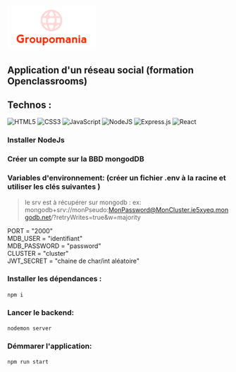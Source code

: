   #  <img style="width: 200px;" src="./src/images/icon-above-font.png" alt="Game Workshop Logo">


## Application d'un réseau social (formation Openclassrooms)

## Technos : 
![HTML5](https://img.shields.io/badge/html5-%23E34F26.svg?style=for-the-badge&logo=html5&logoColor=white)
![CSS3](https://img.shields.io/badge/css3-%231572B6.svg?style=for-the-badge&logo=css3&logoColor=white)
![JavaScript](https://img.shields.io/badge/javascript-%23323330.svg?style=for-the-badge&logo=javascript&logoColor=%23F7DF1E)
![NodeJS](https://img.shields.io/badge/node.js-6DA55F?style=for-the-badge&logo=node.js&logoColor=white)
![Express.js](https://img.shields.io/badge/express.js-%23404d59.svg?style=for-the-badge&logo=express&logoColor=%2361DAFB)
![React](https://img.shields.io/badge/react-%2320232a.svg?style=for-the-badge&logo=react&logoColor=%2361DAFB)

### Installer NodeJs

### Créer un compte sur la BBD mongodDB

### Variables d'environnement: (créer un fichier .env à la racine et utiliser les clés suivantes )
> le srv est à récupérer sur mongodb : ex: mongodb+srv://monPseudo:MonPassword@MonCluster.ie5xyeq.mongodb.net/?retryWrites=true&w=majority

PORT = "2000" <br>
MDB_USER = "identifiant"<br>
MDB_PASSWORD = "password" <br>
CLUSTER = "cluster"<br>
JWT_SECRET = "chaine de char/int aléatoire"<br>

### Installer les dépendances :
`npm i` 

### Lancer le backend: 
`nodemon server`

### Démmarer l'application:
 `npm run start`





